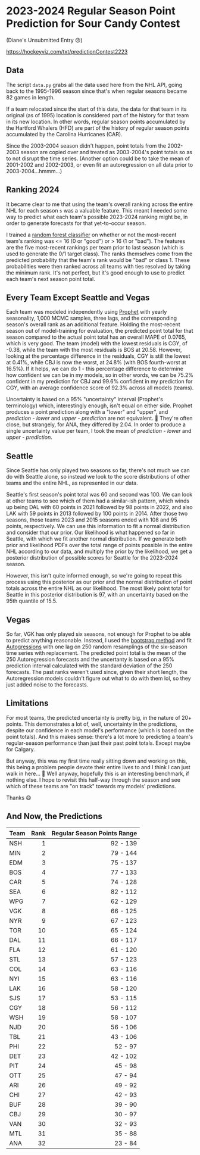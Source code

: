 # 2023-2024 Regular Season Point Prediction for Sour Candy Contest

(Diane's Unsubmitted Entry :disappointed:)

https://hockeyviz.com/txt/predictionContest2223

## Data

The script `data.py` grabs all the data used here from the NHL API, going back to the 1995-1996 season since that's when regular seasons became 82 games in length.

If a team relocated since the start of this data, the data for that team in its original (as of 1995) location is considered part of the history for that team in its new location.  In other words, regular season points accumulated by the Hartford Whalers (HFD) are part of the history of regular season points accumulated by the Carolina Hurricanes (CAR).

Since the 2003-2004 season didn't happen, point totals from the 2002-2003 season are copied over and treated as 2003-2004's point totals so as to not disrupt the time series.  (Another option could be to take the mean of 2001-2002 and 2002-2003, or even fit an autoregression on all data prior to 2003-2004...hmmm...)

## Ranking 2024

It became clear to me that using the team's overall ranking across the entire NHL for each season `s` was a valuable feature.  This meant I needed some way to predict what each team's possible 2023-2024 ranking might be, in order to generate forecasts for that yet-to-occur season.

I trained a [random forest classifier](https://scikit-learn.org/stable/modules/generated/sklearn.ensemble.RandomForestClassifier.html) on whether or not the most-recent team's ranking was <= 16 (0 or "good") or > 16 (1 or "bad").  The features are the five most-recent rankings per team prior to last season (which is used to generate the 0/1 target class).  The ranks themselves come from the predicted probability that the team's rank would be "bad" or class 1.  These probabilities were then ranked across all teams with ties resolved by taking the minimum rank.  It's not perfect, but it's good enough to use to predict each team's next season point total.

## Every Team Except Seattle and Vegas

Each team was modeled independently using [Prophet](https://facebook.github.io/prophet/) with yearly seasonality, 1,000 MCMC samples, three lags, and the corresponding season's overall rank as an additional feature.  Holding the most-recent season out of model-training for evaluation, the predicted point total for that season compared to the actual point total has an overall MAPE of 0.0765, which is very good.  The team (model) with the lowest residuals is CGY, of -0.38, while the team with the most residuals is BOS at 20.58.  However, looking at the percentage difference in the residuals, CGY is still the lowest at 0.41%, while CBJ is now the worst, at 24.8% (with BOS fourth-worst at 16.5%).  If it helps, we can do 1 - this percentage difference to determine how confident we can be in my models, so in other words, we can be 75.2% confident in my prediction for CBJ and 99.6% confident in my prediction for CGY, with an average confidence score of 92.3% across all models (teams).

Uncertainty is based on a 95% "uncertainty" interval (Prophet's terminology) which, interestingly enough, isn't equal on either side.  Prophet produces a point prediction along with a "lower" and "upper", and _prediction - lower_ and _upper - prediction_ are not equivalent. :thinking:  They're often close, but strangely, for ANA, they differed by 2.04.  In order to produce a single uncertainty value per team, I took the mean of _prediction - lower_ and _upper - prediction_.

## Seattle

Since Seattle has only played two seasons so far, there's not much we can do with Seattle alone, so instead we look to the score distributions of other teams and the entire NHL, as represented in our data.

Seattle's first season's point total was 60 and second was 100.  We can look at other teams to see which of them had a similar-ish pattern, which winds up being DAL with 60 points in 2021 followed by 98 points in 2022, and also LAK with 59 points in 2013 followed by 100 points in 2014.  After those two seasons, those teams 2023 and 2015 seasons ended with 108 and 95 points, respectively.  We can use this information to fit a normal distribution and consider that our prior.  Our likelihood is what happened so far in Seattle, with which we fit another normal distribution.  If we generate both prior and likelihood PDFs over the total range of points possible in the entire NHL according to our data, and multiply the prior by the likelihood, we get a posterior distribution of possible scores for Seattle for the 2023-2024 season.

However, this isn't quite informed enough, so we're going to repeat this process using this posterior as our prior and the normal distribution of point totals across the entire NHL as our likelihood.  The most likely point total for Seattle in this posterior distribution is 97, with an uncertainty based on the 95th quantile of 15.5.

## Vegas

So far, VGK has only played six seasons, not enough for Prophet to be able to predict anything reasonable.  Instead, I used the [bootstrap method](https://machinelearningmastery.com/a-gentle-introduction-to-the-bootstrap-method/) and fit [Autogressions](https://www.statsmodels.org/stable/generated/statsmodels.tsa.ar_model.AutoReg.html) with one lag on 250 random resamplings of the six-season time series with replacement.  The predicted point total is the mean of the 250 Autoregression forecasts and the uncertanty is based on a 95% prediction interval calculated with the standard deviation of the 250 forecasts.  The past ranks weren't used since, given their short length, the Autoregression models couldn't figure out what to do with them lol, so they just added noise to the forecasts.

## Limitations

For most teams, the predicted uncertainty is pretty big, in the nature of 20+ points.  This demonstrates a lot of, well, uncertainty in the predictions, despite our confidence in each model's performance (which is based on the point totals).  And this makes sense: there's a lot more to predicting a team's regular-season performance than just their past point totals.  Except maybe for Calgary.

But anyway, this was my first time really sitting down and working on this, this being a problem people devote their entire lives to and I think I can just walk in here... :zany_face:  Well anyway, hopefully this is an interesting benchmark, if nothing else.  I hope to revisit this half-way through the season and see which of these teams are "on track" towards my models' predictions.

Thanks :smile:

## And Now, the Predictions

| Team   | Rank   | Regular Season Points Range |
|:-------|-------:|---------------:|
| NSH    |      1 | 92 - 139       |
| MIN    |      2 | 79 - 144       |
| EDM    |      3 | 75 - 137       |
| BOS    |      4 | 77 - 133       |
| CAR    |      5 | 74 - 128       |
| SEA    |      6 | 82 - 112       |
| WPG    |      7 | 62 - 129       |
| VGK    |      8 | 66 - 125       |
| NYR    |      9 | 67 - 123       |
| TOR    |     10 | 65 - 124       |
| DAL    |     11 | 66 - 117       |
| FLA    |     12 | 61 - 120       |
| STL    |     13 | 57 - 123       |
| COL    |     14 | 63 - 116       |
| NYI    |     15 | 63 - 116       |
| LAK    |     16 | 58 - 120       |
| SJS    |     17 | 53 - 115       |
| CGY    |     18 | 56 - 112       |
| WSH    |     19 | 58 - 107       |
| NJD    |     20 | 56 - 106       |
| TBL    |     21 | 43 - 106       |
| PHI    |     22 | 52 - 97        |
| DET    |     23 | 42 - 102       |
| PIT    |     24 | 45 - 98        |
| OTT    |     25 | 47 - 94        |
| ARI    |     26 | 49 - 92        |
| CHI    |     27 | 42 - 93        |
| BUF    |     28 | 39 - 90        |
| CBJ    |     29 | 30 - 97        |
| VAN    |     30 | 32 - 93        |
| MTL    |     31 | 35 - 88        |
| ANA    |     32 | 23 - 84        |